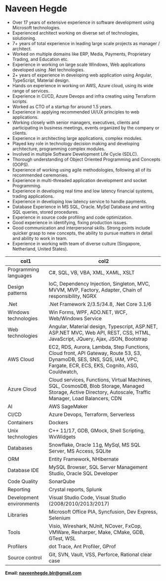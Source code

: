 # Naveen Hegde

* Over 17 years of extensive experience in software development using Microsoft technologies.
* Experienced architect working on diverse set of technologies, solutioning.
* 7+ years of total experience in leading large scale projects as manager / architect.
* Worked on multiple domains like ERP, Media, Payments, Proprietary Trading, and Education etc.
* Experience in working on large scale Windows, Web applications developed using .Net technologies.
* 2+ years of experience in developing web application using Angular, TypeScript, Material design.
* Hands on experience in working on AWS, Azure cloud, using its wide range of services.
* Experience in CI/CD, Azure Devops and infra creating using Terraform scripts.
* Worked as CTO of a startup for around 1.5 years.
* Experience in applying recommended UI/UX principles to web applications.
* Working closely with senior managers, executives, clients and participating in business meetings, events organized by the company or clients.
* Experience in architecting large applications, complex modules.
* Played key role in technology decision making and developing architecture, programming complex modules.
* Involved in multiple Software Development Life Cycle (SDLC).
* Thorough understanding of Object Oriented Programming and Concepts (OOPS).
* Experience of working using agile methodologies, following all of its recommended ceremonies.
* Experience in multi-threaded application development and socket Programming.
* Experience in developing real time and low latency financial systems, trading applications.
* Experience in developing low latency service to handle payments.
* Database Experience in MS SQL, Oracle. MySql Database and writing SQL queries, stored procedures.
* Experience in source code profiling and code optimization.
* Good experience in identifying, fixing production issues.
* Good communication and interpersonal skills. Strong points include quicker grasp to new concepts, the ability to pursue matters in detail and ability to work in team.
* Experience in working with team of diverse culture (Singapore, Netherland, United States).
 
| col1 | col2 |
| ---- | ---- |
| Programming languages | C#, SQL, VB, VBA, XML, XAML, XSLT |
|Design patterns|IoC, Dependency Injection, Singleton, MVC, MVVM, MVP, Factory, Adapter, Chain of responsibility, NGRX
|.Net|.Net Framework 2/3.5/34.8, .Net Core 3.1/6
|Windows technologies|Win Forms, WPF, ADO.NET, WCF, Web/Windows Service
|Web technologies|Angular, Material design, Typescript, ASP.NET, ASP.NET MVC, Web API, REST, CSS, HTML, JavaScript, JQuery, Ajax, JSON, Bootstrap
|AWS Cloud|EC2, RDS, Aurora, Lambda, Step Functions, Cloud front, API Gateway, Route 53, S3, DynamoDB, SES, SNS, SQS, IAM, VPC, Fargate, ECR, ECS, EKS, Cognito, ASG, Couldwatch, |Code Pipeline, DR Plan, Load Balancers (ALB), Elastic Search, Athena, Textract, Comprehend, EBS, WAF, ACM, Kinesis
|Azure Cloud|Cloud services, Functions, Virtual Machines, SQL, CosmosDB, Blob Storage, Managed Storage, Active Directory, Autoscale, Traffic Manager, Load Balancers, CDN
|AI|AWS SageMaker
|CI/CD|Azure Devops, Terraform, Serverless
|Containers|Dockers
|Unix technologies|C++ 11/17, GDB, GMock, Shell Scripting, WxWidgets
|Databases|Snowflake, Oracle 11g, MySql, MS SQL Server, MS Access, SQLite
|ORM|Entity Framework, NHibernate
|Database IDE|MySQL Browser, SQL Server Management Studio, Oracle SQL Developer
|Code Quality|SonarQube
|Reporting|Crystal reports, Splunk
|Development environments|Visual Studio Code, Visual Studio (2008/2010/2013/2017)
|Libraries|Microsoft Office PIA, Syncfusion, Dev Express, Selenium
|Tools|Visio, Wireshark, NUnit, NCover, FxCop, VMWare, Resharper, Make, CMake, GDB, GTest, WSL
|Profilers|dot Trace, Ant Profiler, GProf
|Source control|Git, SVN, Vault, VSS, Perforce, Rational clear case

**Email: naveenhegde.blr@gmail.com**


